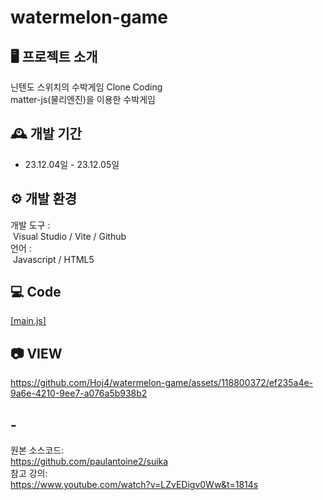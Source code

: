 # watermelon-game

## 🖥️ 프로젝트 소개
닌텐도 스위치의 수박게임 Clone Coding <br>
matter-js(물리엔진)을 이용한 수박게임



## 🕰️ 개발 기간
* 23.12.04일 - 23.12.05일

## ⚙️ 개발 환경
개발 도구 : <br>
 Visual Studio  / Vite / Github  <br>
언어 : <br>
 Javascript / HTML5 <br>

## 💻 Code
[[main.js]](https://github.com/Hoj4/watermelon-game/blob/master/main.js)

## 📷 VIEW


https://github.com/Hoj4/watermelon-game/assets/118800372/ef235a4e-9a6e-4210-9ee7-a076a5b938b2



## -

원본 소스코드: <br>
https://github.com/paulantoine2/suika <br> 
참고 강의:<br> 
https://www.youtube.com/watch?v=LZvEDigv0Ww&t=1814s<br>
<br> 

